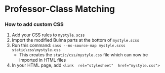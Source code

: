 # Professor-Class Matching

### How to add custom CSS

1. Add your CSS rules to `mystyle.scss`
2. Import the modified Bulma parts at the bottom of `mystyle.scss`
3. Run this command: `sass --no-source-map mystyle.scss static\css\mystyle.css`
	- This creates the `static/css/mystyle.css` file which can now be imported in HTML files
4. In your HTML page, add `<link  rel="stylesheet"  href="mystyle.css">`